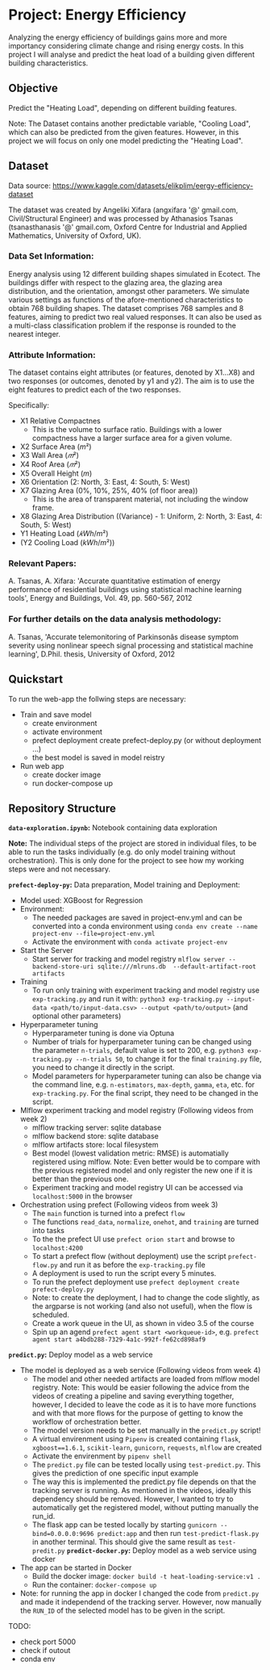 # Project: Energy Efficiency

Analyzing the energy efficiency of buildings gains more and more importancy considering climate change and rising energy costs. In this project I will analyse and predict the heat load of a building given different building characteristics.

## Objective

Predict the "Heating Load", depending on different building features. 

Note: The Dataset contains another predictable variable, "Cooling Load", which can also be predicted from the given features. However, in this project we will focus on only one model predicting the "Heating Load".

## Dataset
Data source: https://www.kaggle.com/datasets/elikplim/eergy-efficiency-dataset

The dataset was created by Angeliki Xifara (angxifara '@' gmail.com, Civil/Structural Engineer) and was processed by Athanasios Tsanas (tsanasthanasis '@' gmail.com, Oxford Centre for Industrial and Applied Mathematics, University of Oxford, UK).

### Data Set Information:

Energy analysis using 12 different building shapes simulated in Ecotect. The buildings differ with respect to the glazing area, the glazing area distribution, and the orientation, amongst other parameters. We simulate various settings as functions of the afore-mentioned characteristics to obtain 768 building shapes. The dataset comprises 768 samples and 8 features, aiming to predict two real valued responses. It can also be used as a multi-class classification problem if the response is rounded to the nearest integer.

### Attribute Information:

The dataset contains eight attributes (or features, denoted by X1…X8) and two responses (or outcomes, denoted by y1 and y2). The aim is to use the eight features to predict each of the two responses.

Specifically:
* X1 Relative Compactnes
	* This is the volume to surface ratio. Buildings with a lower compactness have a larger surface area for a given volume.
* X2 Surface Area ($m²$)
* X3 Wall Area ($𝑚²$)
* X4 Roof Area ($𝑚²$)
* X5 Overall Height ($m$)
* X6 Orientation (2: North, 3: East, 4: South, 5: West)
* X7 Glazing Area (0%, 10%, 25%, 40% (of floor area))
	* This is the area of transparent material, not including the window frame.
* X8 Glazing Area Distribution ((Variance) - 1: Uniform, 2: North, 3: East, 4: South, 5: West)
* Y1 Heating Load ($𝑘Wh/m²$)
* (Y2 Cooling Load ($kWh/m²$))

### Relevant Papers:

A. Tsanas, A. Xifara: 'Accurate quantitative estimation of energy performance of residential buildings using statistical machine learning tools', Energy and Buildings, Vol. 49, pp. 560-567, 2012

### For further details on the data analysis methodology:

A. Tsanas, 'Accurate telemonitoring of Parkinsonâs disease symptom severity using nonlinear speech signal processing and statistical machine learning', D.Phil. thesis, University of Oxford, 2012

## Quickstart

To run the web-app the follwing steps are necessary:
* Train and save model
	* create environment
	* activate environment
	* prefect deployment create prefect-deploy.py (or without deployment ...)
	* the best model is saved in model reistry
* Run web app
	* create docker image
	* run docker-compose up

## Repository Structure

**```data-exploration.ipynb```:** Notebook containing data exploration

**Note:** The individual steps of the project are stored in individual files, to be able to run the tasks individually (e.g. do only  model training without orchestration). This is only done for the project to see how my working steps were and not necessary.

**```prefect-deploy-py```:** Data preparation, Model training and Deployment:
* Model used: XGBoost for Regression
* Environment:
	* The needed packages are saved in project-env.yml and can be converted into a conda environment using ```conda env create --name project-env --file=project-env.yml```
	* Activate the environment with ```conda activate project-env```
* Start the Server
	* Start server for tracking and model registry ```mlflow server --backend-store-uri sqlite:///mlruns.db  --default-artifact-root artifacts```
* Training
	* To run only training with experiment tracking and model registry use ```exp-tracking.py``` and run it with: ```python3 exp-tracking.py --input-data <path/to/input-data.csv> --output <path/to/output>``` (and optional other parameters)
* Hyperparameter tuning
	* Hyperparameter tuning is done via Optuna
	* Number of trials for hyperparameter tuning can be changed using the parameter ```n-trials```, default value is set to 200, e.g. ```python3 exp-tracking.py --n-trials 50```, to change it for the final ```training.py``` file, you need to change it directly in the script.
	* Model parameters for hyperparameter tuning can also be change via the command line, e.g. ```n-estimators```, ```max-depth```, ```gamma```, ```eta```, etc. for ```exp-tracking.py```. For the final script, they need to be changed in the script.
* Mlflow experiment tracking and model registry (Following videos from week 2)
	* mlflow tracking server: sqlite database
	* mlflow backend store: sqlite database
	* mlflow artifacts store: local filesystem
	* Best model (lowest validation metric: RMSE) is automatially registered using mlflow. Note: Even better would be to compare with the previous registered model and only register the new one if it is better than the previous one. 
	* Experiment tracking and model registry UI can be accessed via ```localhost:5000``` in the browser
* Orchestration using prefect (Following videos from week 3)
	* The ```main``` function is turned into a prefect ```flow```
	* The functions ```read_data```, ```normalize```, ```onehot```, and ```training``` are turned into tasks
	* To the the prefect UI use ```prefect orion start``` and browse to ```localhost:4200```
	* To start a prefect flow (without deployment) use the script ```prefect-flow.py``` and run it as before the ```exp-tracking.py``` file
	* A deployment is used to run the script every 5 minutes. 
	* To run the prefect deployment use ```prefect deployment create prefect-deploy.py```
	* Note: to create the deployment, I had to change the code slightly, as the argparse is not working (and also not useful), when the flow is scheduled. 
	* Create a work queue in the UI, as shown in video 3.5 of the course
	* Spin up an agend ```prefect agent start <workqueue-id>```, e.g. ```prefect agent start a4bdb288-7329-4a1c-992f-fe62cd898af9```

**```predict.py```:** Deploy model as a web service
* The model is deployed as a web service (Following videos from week 4)
	* The model and other needed artifacts are loaded from mlflow model registry. Note: This would be easier following the advice from the videos of creating a pipeline and saving everything together, however, I decided to leave the code as it is to have more functions and with that more flows for the purpose of getting to know the workflow of orchestration better.
	* The model version needs to be set manually in the ```predict.py``` script!
	* A virtual envirenment using ```Pipenv``` is created containing ```flask```, ```xgboost==1.6.1```, ```scikit-learn```, ```gunicorn```, ```requests```, ```mlflow``` are created
	* Activate the envirenment by ```pipenv shell```
	* The ```predict.py``` file can be tested locally using ```test-predict.py```. This gives the prediction of one specific input example
	* The way this is implemented the predict.py file depends on that the tracking server is running. As mentioned in the videos, ideally this dependency should be removed. However, I wanted to try to automatically get the registered model, without putting manually the run_id.
	* The flask app can be tested locally by starting ```gunicorn --bind=0.0.0.0:9696 predict:app``` and then run ```test-predict-flask.py``` in another terminal. This should give the same result as ```test-predit.py```
**```predict-docker.py```:** Deploy model as a web service using docker	
* The app can be started in Docker
	* Build the docker image: ```docker build -t heat-loading-service:v1 .```
	* Run the container: ```docker-compose up```
* Note: for running the app in docker I changed the code from ```predict.py``` and made it independend of the tracking server. However, now manually the ```RUN_ID``` of the selected model has to be given in the script.

TODO:
* check port 5000
* check if outout
* conda env
